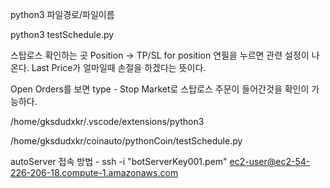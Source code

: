 python3 파일경로/파일이름


python3 testSchedule.py 




스탑로스 확인하는 곳
Position -> TP/SL for position
연필을 누르면 관련 설정이 나온다.
Last Price가 얼마일때 손절을 하겠다는 뜻이다.


Open Orders를 보면 
type - Stop Market로 스탑로스 주문이 들어간것을 확인이 가능하다.


/home/gksdudxkr/.vscode/extensions/python3

/home/gksdudxkr/coinauto/pythonCoin/testSchedule.py 



autoServer 접속 방법 - ssh -i "botServerKey001.pem" ec2-user@ec2-54-226-206-18.compute-1.amazonaws.com